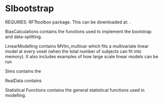 # SIbootstrap

REQUIRES: RFTtoolbox package. This can be downloaded at: .

BiasCalculations contains the functions used to implement the bootstrap and
data-splitting.

LinearModelling contains MVlm_multivar which fits a multivariate linear model 
at every voxel (when the total number of subjects can fit into memory). 
It also includes examples of how large scale linear models can be run 

Sims contains the 

RealData contains

Statistical Functions contains the general statistical functions used in modelling.